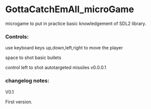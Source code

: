 # GottaCatchEmAll_microGame

microgame to put in practice basic knowledgement of SDL2 library.


### Controls:

use keyboard keys up,down,left,right to move the player

space to shot basic bullets

control left to shot autotargeted missiles v0.0.0.1


### changelog notes:

V0.1

First version.

